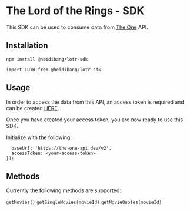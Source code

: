 # The Lord of the Rings - SDK

This SDK can be used to consume data from [The One](https://the-one-api.dev/) API.

## Installation

`npm install @heidibang/lotr-sdk`

`import LOTR from @heidibang/lotr-sdk`

## Usage

In order to access the data from this API, an access token is required and can be created [HERE](https://the-one-api.dev/sign-up).

Once you have created your access token, you are now ready to use this SDK.

Initialize with the following:

```const lotr = new LOTR({
  baseUrl: 'https://the-one-api.dev/v2',
  accessToken: <your-access-token>
});
```

## Methods

Currently the following methods are supported:

`getMovies()`
`getSingleMovies(movieId)`
`getMovieQuotes(movieId)`
